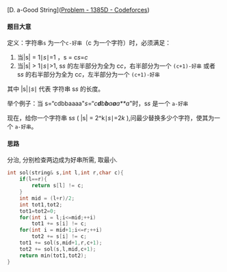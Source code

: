 [D. a-Good String]([Problem - 1385D - Codeforces](https://codeforces.com/problemset/problem/1385/D))

#### 题目大意

定义：字符串`s` 为一个`c-好串`（c 为一个字符）时，必须满足：

1. 当|s| = 1∣*s*∣=1 ，s = c*s*=*c*
2. 当|s| > 1∣*s*∣>1, s*s* 的左半部分为全为 c*c*，右半部分为一个 `(c+1)-好串` 或者 s*s* 的右半部分为全为 c*c*，左半部分为一个 `(c+1)-好串`

其中 |s|∣*s*∣ 代表 字符串 s*s* 的长度。

举个例子：当 s=“cdbbaaaa"*s*=“*c**d**b**b**a**a**a**a*"时，s*s* 是一个 `a-好串`

现在，给你一个字符串 s*s* ( |s| = 2^k∣*s*∣=2*k* ),问最少替换多少个字符，使其为一个 `a-好串`。

#### 思路

分治, 分别检查两边成为好串所需, 取最小.

```c++
int sol(string& s,int l,int r,char c){
	if(l==r){
		return s[l] != c;
	}
	int mid = (l+r)/2;
	int tot1,tot2;
	tot1=tot2=0;
	for(int i = l;i<=mid;++i)
		tot1 += s[i] != c;
	for(int i = mid+1;i<=r;++i)
		tot2 += s[i] != c;
	tot1 += sol(s,mid+1,r,c+1);
	tot2 += sol(s,l,mid,c+1);
	return min(tot1,tot2);
}
```

